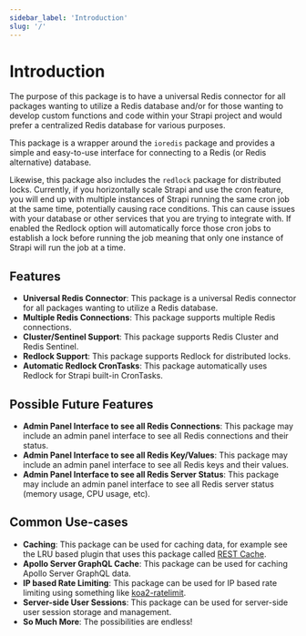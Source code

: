 ```yaml
---
sidebar_label: 'Introduction'
slug: '/'
---
```


# Introduction

The purpose of this package is to have a universal Redis connector for all packages wanting to utilize a Redis database and/or for those wanting to develop custom functions and code within your Strapi project and would prefer a centralized Redis database for various purposes.

This package is a wrapper around the `ioredis` package and provides a simple and easy-to-use interface for connecting to a Redis (or Redis alternative) database.

Likewise, this package also includes the `redlock` package for distributed locks. Currently, if you horizontally scale Strapi and use the cron feature, you will end up with multiple instances of Strapi running the same cron job at the same time, potentially causing race conditions. This can cause issues with your database or other services that you are trying to integrate with. If enabled the Redlock option will automatically force those cron jobs to establish a lock before running the job meaning that only one instance of Strapi will run the job at a time.

## Features

- **Universal Redis Connector**: This package is a universal Redis connector for all packages wanting to utilize a Redis database.
- **Multiple Redis Connections**: This package supports multiple Redis connections.
- **Cluster/Sentinel Support**: This package supports Redis Cluster and Redis Sentinel.
- **Redlock Support**: This package supports Redlock for distributed locks.
- **Automatic Redlock CronTasks**: This package automatically uses Redlock for Strapi built-in CronTasks.

## Possible Future Features

- **Admin Panel Interface to see all Redis Connections**: This package may include an admin panel interface to see all Redis connections and their status.
- **Admin Panel Interface to see all Redis Key/Values**: This package may include an admin panel interface to see all Redis keys and their values.
- **Admin Panel Interface to see all Redis Server Status**: This package may include an admin panel interface to see all Redis server status (memory usage, CPU usage, etc).

## Common Use-cases

- **Caching**: This package can be used for caching data, for example see the LRU based plugin that uses this package called [REST Cache](/plugins/rest-cache).
- **Apollo Server GraphQL Cache**: This package can be used for caching Apollo Server GraphQL data.
- **IP based Rate Limiting**: This package can be used for IP based rate limiting using something like [koa2-ratelimit](https://www.npmjs.com/package/koa2-ratelimit).
- **Server-side User Sessions**: This package can be used for server-side user session storage and management.
- **So Much More**: The possibilities are endless!

